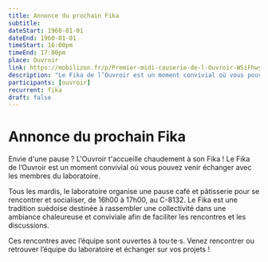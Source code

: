 ```yaml
---
title: Annonce du prochain Fika
subtitle:
dateStart: 1960-01-01
dateEnd: 1960-01-01
timeStart: 16:00pm
timeEnd: 17:00pm
place: Ouvroir
link: https://mobilizon.fr/p/Premier-midi-causerie-de-l-Ouvroir-WSiFhwyBuxfcH7ZBUSx2D3
description: "Le Fika de l’Ouvroir est un moment convivial où vous pouvez venir échanger avec les membres du laboratoire"
participants: [ouvroir]
recurrent: fika
draft: false
---
```


# Annonce du prochain Fika

Envie d'une pause ? L'Ouvroir t'accueille chaudement à son Fika ! Le Fika de l’Ouvroir est un moment convivial où vous pouvez venir échanger avec les membres du laboratoire.

Tous les mardis, le laboratoire organise une pause café et pâtisserie pour se rencontrer et socialiser, de 16h00 à 17h00, au C-8132. Le Fika est une tradition suédoise destinée à rassembler une collectivité dans une ambiance chaleureuse et conviviale afin de faciliter les rencontres et les discussions.

Ces rencontres avec l’équipe sont ouvertes à tou·te·s. Venez rencontrer ou retrouver l’équipe du laboratoire et échanger sur vos projets !
